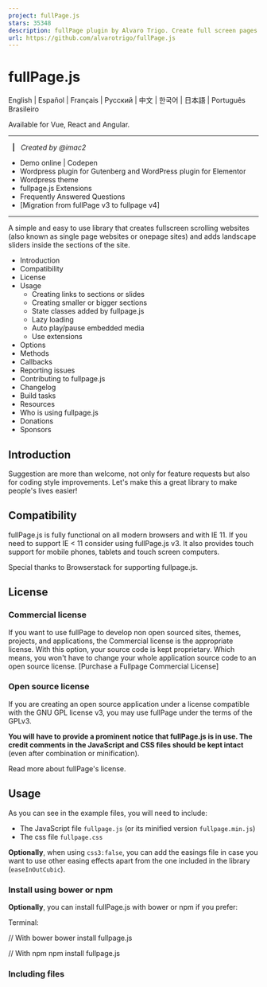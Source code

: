 ```yaml
---
project: fullPage.js
stars: 35348
description: fullPage plugin by Alvaro Trigo. Create full screen pages fast and simple
url: https://github.com/alvarotrigo/fullPage.js
---
```


fullPage.js
===========

English | Español | Français | Pусский | 中文 | 한국어 | 日本語 | Português Brasileiro

Available for Vue, React and Angular.

* * *

  **|**   _Created by @imac2_

-   Demo online | Codepen
-   Wordpress plugin for Gutenberg and WordPress plugin for Elementor
-   Wordpress theme
-   fullpage.js Extensions
-   Frequently Answered Questions
-   \[Migration from fullPage v3 to fullpage v4\]

* * *

A simple and easy to use library that creates fullscreen scrolling websites (also known as single page websites or onepage sites) and adds landscape sliders inside the sections of the site.

-   Introduction
-   Compatibility
-   License
-   Usage
    -   Creating links to sections or slides
    -   Creating smaller or bigger sections
    -   State classes added by fullpage.js
    -   Lazy loading
    -   Auto play/pause embedded media
    -   Use extensions
-   Options
-   Methods
-   Callbacks
-   Reporting issues
-   Contributing to fullpage.js
-   Changelog
-   Build tasks
-   Resources
-   Who is using fullpage.js
-   Donations
-   Sponsors

Introduction
------------

Suggestion are more than welcome, not only for feature requests but also for coding style improvements. Let's make this a great library to make people's lives easier!

Compatibility
-------------

fullPage.js is fully functional on all modern browsers and with IE 11. If you need to support IE < 11 consider using fullPage.js v3. It also provides touch support for mobile phones, tablets and touch screen computers.

Special thanks to Browserstack for supporting fullpage.js.

License
-------

### Commercial license

If you want to use fullPage to develop non open sourced sites, themes, projects, and applications, the Commercial license is the appropriate license. With this option, your source code is kept proprietary. Which means, you won't have to change your whole application source code to an open source license. \[Purchase a Fullpage Commercial License\]

### Open source license

If you are creating an open source application under a license compatible with the GNU GPL license v3, you may use fullPage under the terms of the GPLv3.

**You will have to provide a prominent notice that fullPage.js is in use. The credit comments in the JavaScript and CSS files should be kept intact** (even after combination or minification).

Read more about fullPage's license.

Usage
-----

As you can see in the example files, you will need to include:

-   The JavaScript file `fullpage.js` (or its minified version `fullpage.min.js`)
-   The css file `fullpage.css`

**Optionally**, when using `css3:false`, you can add the easings file in case you want to use other easing effects apart from the one included in the library (`easeInOutCubic`).

### Install using bower or npm

**Optionally**, you can install fullPage.js with bower or npm if you prefer:

Terminal:

// With bower
bower install fullpage.js

// With npm
npm install fullpage.js

### Including files

<link rel\="stylesheet" type\="text/css" href\="fullpage.css" />

<!-- This following line is optional. Only necessary if you use the option css3:false and you want to use other easing effects rather than "easeInOutCubic". -->
<script src\="vendors/easings.min.js"\></script\>

<script type\="text/javascript" src\="fullpage.js"\></script\>

Using Webpack, Browserify or Require.js? Check how to use fullPage.js with module loaders.

### Optional use of CDN

If you prefer to use a CDN to load the needed files, fullPage.js is in CDNJS: https://cdnjs.com/libraries/fullPage.js

### Required HTML structure

Start your HTML document with the compulsory HTML DOCTYPE declaration on the 1st line of your HTML code. You might have troubles with sections heights otherwise. The examples provided use HTML 5 doctype `<!DOCTYPE html>`.

Each section will be defined with an element containing the `section` class. The active section by default will be the first section, which is taken as the home page.

Sections should be placed inside a wrapper (`<div id="fullpage">` in this case). The wrapper can not be the `body` element.

<div id\="fullpage"\>
	<div class\="section"\>Some section</div\>
	<div class\="section"\>Some section</div\>
	<div class\="section"\>Some section</div\>
	<div class\="section"\>Some section</div\>
</div\>

If you want to define a different starting point rather than the first section or the first slide of a section, just add the class `active` to the section and slide you want to load first.

<div class\="section active"\>Some section</div\>

In order to create a landscape slider within a section, each slide will be defined by default with an element containing the `slide` class:

<div class\="section"\>
	<div class\="slide"\> Slide 1 </div\>
	<div class\="slide"\> Slide 2 </div\>
	<div class\="slide"\> Slide 3 </div\>
	<div class\="slide"\> Slide 4 </div\>
</div\>

You can see a fully working example of the HTML structure in the `simple.html` file.

### Initialization

#### Initialization with Vanilla Javascript

All you need to do is call fullPage.js before the closing `</body>` tag.

new fullpage('#fullpage', {
	//options here
	autoScrolling:true,
	scrollHorizontally: true
});

#### Initialization with jQuery

You can use fullpage.js as a jQuery plugin if you want to!

$(document).ready(function() {
	$('#fullpage').fullpage({
		//options here
		autoScrolling:true,
		scrollHorizontally: true
	});

	// Example of how to use fullpage.js methods
	$.fn.fullpage.setAllowScrolling(false);
});

#### Vanilla JS example with all options

A more complex initialization with all options set could look like this:

var myFullpage \= new fullpage('#fullpage', {
	// Navigation
	menu: '#menu',
	lockAnchors: false,
	anchors:\['firstPage', 'secondPage'\],
	navigation: false,
	navigationPosition: 'right',
	navigationTooltips: \['firstSlide', 'secondSlide'\],
	showActiveTooltip: false,
	slidesNavigation: false,
	slidesNavPosition: 'bottom',

	// Scrolling
	css3: true,
	scrollingSpeed: 700,
	autoScrolling: true,
	fitToSection: true,
	fitToSectionDelay: 600,
	scrollBar: false,
	easing: 'easeInOutCubic',
	easingcss3: 'ease',
	loopBottom: false,
	loopTop: false,
	loopHorizontal: true,
	continuousVertical: false,
	continuousHorizontal: false,
	scrollHorizontally: false,
	interlockedSlides: false,
	dragAndMove: false,
	offsetSections: false,
	resetSliders: false,
	fadingEffect: false,
	normalScrollElements: '#element1, .element2',
	scrollOverflow: true,
	scrollOverflowMacStyle: false,
	scrollOverflowReset: false,
	skipIntermediateItems: false,
	touchSensitivity: 15,
	bigSectionsDestination: null,

	// Accessibility
	keyboardScrolling: true,
	animateAnchor: true,
	recordHistory: true,

	// Design
	controlArrows: true,
	controlArrowsHTML: \[
		'<div class="fp-arrow"></div>', 
		'<div class="fp-arrow"></div>'
	\],
	verticalCentered: true,
	sectionsColor : \['#ccc', '#fff'\],
	paddingTop: '3em',
	paddingBottom: '10px',
	fixedElements: '#header, .footer',
	responsiveWidth: 0,
	responsiveHeight: 0,
	responsiveSlides: false,
	parallax: false,
	parallaxOptions: {type: 'reveal', percentage: 62, property: 'translate'},
	dropEffect: false,
	dropEffectOptions: { speed: 2300, color: '#F82F4D', zIndex: 9999},
	waterEffect: false,
	waterEffectOptions: { animateContent: true, animateOnMouseMove: true},
	cards: false,
	cardsOptions: {perspective: 100, fadeContent: true, fadeBackground: true},

	// Custom selectors
	sectionSelector: '.section',
	slideSelector: '.slide',

	lazyLoading: true,
	lazyLoadThreshold: 0,
	observer: true,
	credits: { enabled: true, label: 'Made with fullPage.js', position: 'right'},

	// Events
	beforeLeave: function(origin, destination, direction, trigger){},
	onLeave: function(origin, destination, direction, trigger){},
	afterLoad: function(origin, destination, direction, trigger){},
	afterRender: function(){},
	afterResize: function(width, height){},
	afterReBuild: function(){},
	afterResponsive: function(isResponsive){},
	afterSlideLoad: function(section, origin, destination, direction, trigger){},
	onSlideLeave: function(section, origin, destination, direction, trigger){},
	onScrollOverflow: function(section, slide, position, direction){}
});

### Creating links to sections or slides

If you are using fullPage.js with anchor links for the sections (using the `anchors` option or the attribute `data-anchor` in each section), then you will be able to use anchor links also to navigate directly to a certain slide inside a section.

This would be an example of a link with an anchor: https://alvarotrigo.com/fullPage/#secondPage/2 (which is the URL you will see once you access to that section/slide manually) Notice the last part of the URL ends in `#secondPage/2`.

Having the following initialization:

new fullpage('#fullpage', {
	anchors:\['firstPage', 'secondPage', 'thirdPage'\]
});

The anchor at the end of the URL `#secondPage/2` defines the section and slide of destination respectively. In the previous URL, the section of destination will be the one defined with the anchor `secondPage` and the slide will be the 2nd slide, as we are using the index `2` for it. (the fist slide of a section has index 0, as technically it is a section).

We could have used a custom anchor for the slide instead of its index if we would have used the attribute `data-anchor` on the HTML markup like so:

<div class\="section"\>
	<div class\="slide" data-anchor\="slide1"\> Slide 1 </div\>
	<div class\="slide" data-anchor\="slide2"\> Slide 2 </div\>
	<div class\="slide" data-anchor\="slide3"\> Slide 3 </div\>
	<div class\="slide" data-anchor\="slide4"\> Slide 4 </div\>
</div\>

In this last case, the URL we would use would be `#secondPage/slide3`, which is the equivalent to our previous `#secondPage/2`.

Note that section anchors can also be defined in the same way, by using the `data-anchor` attribute, if no `anchors` array is provided.

**Be careful!** `data-anchor` tags can not have the same value as any ID element on the site (or NAME element for IE).

### Creating smaller or bigger sections

Demo fullPage.js provides a way to remove the full height restriction from its sections and slides. It is possible to create sections which height is smaller or bigger than the viewport. This is ideal for footers. It is important to realise that it doesn't make sense to have all of your sections using this feature. If there is more than one section in the initial load of the site, fullPage.js won't scroll at all to see the next one as it will be already in the viewport.

To create smaller sections just use the class `fp-auto-height` in the section you want to apply it. It will then take the height defined by your section/slide content.

<div class\="section"\>Whole viewport</div\>
<div class\="section fp-auto-height"\>Auto height</div\>

#### Responsive auto height sections

Demo A responsive auto height can be applied by using the class `fp-auto-height-responsive`. This way sections will be fullscreen until the responsive mode gets fired. Then they'll take the size required by their content, which could be bigger or smaller than the viewport.

### State classes added by fullpage.js

Fullpage.js adds multiple classes in different elements to keep a record of the status of the site:

-   `active` is added the current visible section and slide.
-   `active` is added to the current menu element (if using the `menu` option).
-   A class of the form `fp-viewing-SECTION-SLIDE` is added to the `body` element of the site. (eg: `fp-viewing-secondPage-0`) The `SECTION` and `SLIDE` parts will be the anchors (or indexes if no anchor is provided) of the current section and slide.
-   `fp-responsive` is added to the `body` element when the entering in the responsive mode
-   `fp-enabled` is added to the `html` element when fullpage.js is enabled. (and removed when destroyed).
-   `fp-destroyed` is added to the fullpage.js container when fullPage.js is destroyed.

### Lazy Loading

Demo fullPage.js provides a way to lazy load images, videos and audio elements so they won't slow down the loading of your site or unnecessarily waste data transfer. When using lazy loading, all these elements will only get loaded when entering in the viewport. To enable lazy loading all you need to do is change your `src` attribute to `data-src` as shown below:

<img data-src\="image.png"\>
<video\>
	<source data-src\="video.webm" type\="video/webm" />
	<source data-src\="video.mp4" type\="video/mp4" />
</video\>

If you already use another lazy load solution which uses `data-src` as well, you can disable the fullPage.js lazy loading by setting the option `lazyLoading: false`.

### Auto play/pause embedded media

Demo **Note**: the autoplay feature might not work on some mobile devices depending on the OS and browser (i.e. Safari on iOS version < 10.0).

#### Play on section/slide load:

Using the attribute `autoplay` for videos or audio, or the param `autoplay=1` for youtube iframes will result in the media element playing on page load. In order to play it on section/slide load use instead the attribute `data-autoplay`. For example:

<audio data-autoplay\>
	<source src\="https://www.w3schools.com/html/horse.ogg" type\="audio/ogg"\>
</audio\>

#### Pause on leave

Embedded HTML5 `<video>` / `<audio>` and Youtube iframes are automatically paused when you navigate away from a section or slide. This can be disabled by using the attribute `data-keepplaying`. For example:

<audio data-keepplaying\>
	<source src\="https://www.w3schools.com/html/horse.ogg" type\="audio/ogg"\>
</audio\>

### Use extensions

fullpage.js provides a set of extensions you can use to enhance its default features. All of them are listed as fullpage.js options.

Extensions requires you to use the minified file `fullpage.extensions.min.js` that is inside the `dist` folder instead of the usual fullPage.js file (`fullpage.js` or `fullpage.min.js`).

Once you acquire the extension file, you will need to add it before fullPage. For example, if I want to use the Continuous Horizontal extension, I would have include the extension file and then the extensions version of the fullPage file.

<script type\="text/javascript" src\="fullpage.continuousHorizontal.min.js"\></script\>
<script type\="text/javascript" src\="fullpage/fullpage.extensions.min.js"\></script\>

An activation key and a license key will be required for each extension. See more details about it here.

Then you will be able to use and configure them as explained in options.

Options
-------

### licenseKey

(default `null`). **This option is compulsory.** If you use fullPage in a non open source project, then you should use the license key provided on the purchase of the fullPage Commercial License. If your project is open source and it is compatible with the GPLv3 license you can request a license key. Please read more about licenses here and on the website. Example of usage:

new fullpage('#fullpage', {
	licenseKey: 'YOUR\_KEY\_HERE'
});

### controlArrows

(default `true`) Determines whether to use control arrows for the slides to move right or left.

### controlArrowsHTML

(default `['<div class="fp-arrow"></div>', '<div class="fp-arrow"></div>'],`). Provides a way to define the HTML structure and the classes that you want to apply to the control arrows for sections with horizontal slides. The array contains the structure for both arrows. The first item is the left arrow and the second, the right one.

### verticalCentered

(default `true`) Vertically centering of the content using flexbox. You might want to wrap your content in a `div` to avoid potential issues. (Uses `flex-direction: column; display: flex; justify-content: center;`)

### scrollingSpeed

(default `700`) Speed in milliseconds for the scrolling transitions.

### sectionsColor

(default `none`) Define the CSS `background-color` property for each section. Example:

new fullpage('#fullpage', {
	sectionsColor: \['#f2f2f2', '#4BBFC3', '#7BAABE', 'whitesmoke', '#000'\],
});

### anchors

(default `[]`) Defines the anchor links (#example) to be shown on the URL for each section. Anchors value should be unique. The position of the anchors in the array will define to which sections the anchor is applied. (second position for second section and so on). Using anchors forward and backward navigation will also be possible through the browser. This option also allows users to bookmark a specific section or slide. **Be careful!** anchors can not have the same value as any ID element on the site (or NAME element for IE). Now anchors can be defined directly in the HTML structure by using the attribute `data-anchor` as explained here.

### lockAnchors

(default `false`) Determines whether anchors in the URL will have any effect at all in the library. You can still using anchors internally for your own functions and callbacks, but they won't have any effect in the scrolling of the site. Useful if you want to combine fullPage.js with other plugins using anchor in the URL.

### easing

(default `easeInOutCubic`) Defines the transition effect to use for the vertical and horizontal scrolling. It requires the file `vendors/easings.min.js` or jQuery UI for using some of its transitions. Other libraries could be used instead.

### easingcss3

(default `ease`) Defines the transition effect to use in case of using `css3:true`. You can use the pre-defined ones (such as `linear`, `ease-out`...) or create your own ones using the `cubic-bezier` function. You might want to use Matthew Lein CSS Easing Animation Tool for it.

### loopTop

(default `false`) Defines whether scrolling up in the first section should scroll to the last one or not.

### loopBottom

(default `false`) Defines whether scrolling down in the last section should scroll to the first one or not.

### loopHorizontal

(default `true`) Defines whether horizontal sliders will loop after reaching the last or previous slide or not.

### css3

(default `true`) Defines whether to use JavaScript or CSS3 transforms to scroll within sections and slides. Useful to speed up the movement in tablet and mobile devices with browsers supporting CSS3. If this option is set to `true` and the browser doesn't support CSS3, a fallback will be used instead.

### autoScrolling

(default `true`) Defines whether to use the "automatic" scrolling or the "normal" one. It also has affects the way the sections fit in the browser/device window in tablets and mobile phones.

### fitToSection

(default `true`) Determines whether or not to fit sections to the viewport or not. When set to `true` the current active section will always fill the whole viewport. Otherwise the user will be free to stop in the middle of a section.

### fitToSectionDelay

(default 1000) If `fitToSection` is set to true, this delays the fitting by the configured milliseconds.

### scrollBar

(default `false`) Determines whether to use scroll bar for the **vertical sections** on site or not. In case of using scroll bar, the `autoScrolling` functionality will still work as expected. The user will also be free to scroll the site with the scroll bar and fullPage.js will fit the section in the screen when scrolling finishes.

### paddingTop

(default `0`) Defines the top padding for each section with a numerical value and its measure (paddingTop: '10px', paddingTop: '10em'...) Useful in case of using a fixed header.

### paddingBottom

(default `0`) Defines the bottom padding for each section with a numerical value and its measure (paddingBottom: '10px', paddingBottom: '10em'...). Useful in case of using a fixed footer.

### fixedElements

(default `null`) Defines which elements will be taken off the scrolling structure of the plugin which is necessary when using the `css3` option to keep them fixed. It requires a string with the Javascript selectors for those elements. (For example: `fixedElements: '#element1, .element2'`)

### normalScrollElements

(default `null`) Demo If you want to avoid the auto scroll when scrolling over some elements, this is the option you need to use. (useful for maps, scrolling divs etc.) It requires a string with the Javascript selectors for those elements. (For example: `normalScrollElements: '#element1, .element2'`). This option should not be applied to any section/slide element itself.

### bigSectionsDestination

(default `null`) Demo Defines how to scroll to a section which height is bigger than the viewport and when not using `scrollOverflow:true`. (Read how to create smaller or bigger sections). By default fullPage.js scrolls to the top if you come from a section above the destination one and to the bottom if you come from a section below the destination one. Possible values are `top`, `bottom`, `null`.

### keyboardScrolling

(default `true`) Defines if the content can be navigated using the keyboard.

### touchSensitivity

(default `5`) Defines a percentage of the browsers window width/height, and how far a swipe must measure for navigating to the next section / slide

### skipIntermediateItems

(default `false`). Determines whether to skip the scroll animation when navigating between non-consecutive vertical sections or horizontal slides. The possible values are `true`, `false`, `sections`, and `slides`, allowing you to apply this behavior vertically, horizontally, or in both directions.

### continuousVertical

(default `false`) Defines whether scrolling down in the last section should scroll down to the first one and if scrolling1 up in the first section should scroll up to the last one. Not compatible with `loopTop`, `loopBottom` or any scroll bar present in the site (`scrollBar:true` or `autoScrolling:false`).

### continuousHorizontal

(default `false`) Extension of fullpage.js. Defines whether sliding right in the last slide should slide right to the first one or not, and if scrolling left in the first slide should slide left to the last one or not. Not compatible with `loopHorizontal`. Requires fullpage.js >= 3.0.1.

### scrollHorizontally

(default `false`) Extension of fullpage.js. Defines whether to slide horizontally within sliders by using the mouse wheel or trackpad. It can only be used when using: `autoScrolling:true`. Ideal for story telling. Requires fullpage.js >= 3.0.1.

### interlockedSlides

(default `false`) Extension of fullpage.js. Determines whether moving one horizontal slider will force the sliding of sliders in other section in the same direction. Possible values are `true`, `false` or an array with the interlocked sections. For example `[1,3,5]` starting by 1. Requires fullpage.js >= 3.0.1.

### dragAndMove

(default `false`) Extension of fullpage.js. Enables or disables the dragging and flicking of sections and slides by using mouse or fingers. Requires fullpage.js >= 3.0.1. Possible values are:

-   `true`: enables the feature.
-   `false`: disables the feature.
-   `vertical`: enables the feature only vertically.
-   `horizontal`: enables the feature only horizontally.
-   `fingersonly`: enables the feature for touch devices only.
-   `mouseonly`: enables the feature for desktop devices only (mouse and trackpad).

### offsetSections

(default `false`) Extension of fullpage.js. Provides a way to use non full screen sections based on percentage. Ideal to show visitors there's more content in the site by showing part of the next or previous section. Requires fullPage.js >= 3.0.1. To define the percentage of each section the attribute `data-percentage` must be used. The centering of the section in the viewport can be determined by using a boolean value in the attribute `data-centered` (default to `true` if not specified). For example:

<div class\="section" data-percentage\="80" data-centered\="true"\>

### resetSliders

(default `false`) Extension of fullpage.js. Defines whether or not to reset every slider after leaving its section. Requires fullpage.js >= 3.0.1.

### fadingEffect

(default `false`) Extension of fullpage.js. Defines whether to use a fading effect or not instead of the default scrolling one. Possible values are `true`, `false`, `sections`, `slides`. It can therefore be applied just vertically or horizontally, or to both at the time. It can only be used when using: `autoScrolling:true`. Requires fullpage.js >= 3.0.1.

### animateAnchor

(default `true`) Defines whether the load of the site when given an anchor (#) will scroll with animation to its destination or will directly load on the given section.

### recordHistory

(default `true`) Defines whether to push the state of the site to the browser's history. When set to `true` each section/slide of the site will act as a new page and the back and forward buttons of the browser will scroll the sections/slides to reach the previous or next state of the site. When set to `false`, the URL will keep changing but will have no effect on the browser's history. This option is automatically turned off when using `autoScrolling:false`.

### menu

(default `false`) A selector can be used to specify the menu to link with the sections. This way the scrolling of the sections will activate the corresponding element in the menu using the class `active`. This won't generate a menu but will just add the `active` class to the element in the given menu with the corresponding anchor links. In order to link the elements of the menu with the sections, an HTML 5 data-tag (`data-menuanchor`) will be needed to use with the same anchor links as used within the sections. Example:

<ul id\="myMenu"\>
	<li data-menuanchor\="firstPage" class\="active"\><a href\="#firstPage"\>First section</a\></li\>
	<li data-menuanchor\="secondPage"\><a href\="#secondPage"\>Second section</a\></li\>
	<li data-menuanchor\="thirdPage"\><a href\="#thirdPage"\>Third section</a\></li\>
	<li data-menuanchor\="fourthPage"\><a href\="#fourthPage"\>Fourth section</a\></li\>
</ul\>

new fullpage('#fullpage', {
	anchors: \['firstPage', 'secondPage', 'thirdPage', 'fourthPage', 'lastPage'\],
	menu: '#myMenu'
});

**Note:** the menu element should be placed outside the fullpage wrapper in order to avoid problem when using `css3:true`. Otherwise it will be appended to the `body` by the plugin itself.

### navigation

(default `false`) If set to `true`, it will show a navigation bar made up of small circles.

### navigationPosition

(default `none`) It can be set to `left` or `right` and defines which position the navigation bar will be shown (if using one).

### navigationTooltips

(default \[\]) Defines the tooltips to show for the navigation circles in case they are being used. Example: `navigationTooltips: ['firstSlide', 'secondSlide']`. You can also define them by using the attribute `data-tooltip` in each section if you prefer.

### showActiveTooltip

(default `false`) Shows a persistent tooltip for the actively viewed section in the vertical navigation.

### slidesNavigation

(default `false`) If set to `true` it will show a navigation bar made up of small circles for each landscape slider on the site.

### slidesNavPosition

(default `bottom`) Defines the position for the landscape navigation bar for sliders. Admits `top` and `bottom` as values. You may want to modify the CSS styles to determine the distance from the top or bottom as well as any other style such as color.

### scrollOverflow

(default `true`) defines whether or not to create a scroll for the section/slide in case its content is bigger than the height of it. It requires the default value `scrollBar: false`. In order to prevent fullpage.js from creating the scrollbar in certain sections or slides use the class `fp-noscroll`. For example: `<div class="section fp-noscroll">` You can also prevent scrolloverflow from getting applied on responsive mode when using `fp-auto-height-responsive` in the section element.

### scrollOverflowReset

(default `false`) Extension of fullpage.js. Possible values are `true`, `false`, `sections`, `slides`. When set to `true` it scrolls up the content of the section/slide with a scroll bar when leaving to another section/slide. This way the section/slide will always show the start of its content even when scrolling from a section underneath it. Adding the class `fp-no-scrollOverflowReset` on the section or slide will disable this feature for that specific panel.

### scrollOverflowMacStyle

(default `false`) When active, this option will use a "mac style" for the scrollbar instead of the default one, which will look quite different in Windows computers.

### sectionSelector

(default `.section`) Defines the Javascript selector used for the plugin sections. It might need to be changed sometimes to avoid problem with other plugins using the same selectors as fullpage.js.

### slideSelector

(default `.slide`) Defines the Javascript selector used for the plugin slides. It might need to be changed sometimes to avoid problem with other plugins using the same selectors as fullpage.js.

### responsiveWidth

(default `0`) A normal scroll (`autoScrolling:false`) will be used under the defined width in pixels. A class `fp-responsive` is added to the body tag in case the user wants to use it for their own responsive CSS. For example, if set to 900, whenever the browser's width is less than 900 the plugin will scroll like a normal site.

### responsiveHeight

(default `0`) A normal scroll (`autoScrolling:false`) will be used under the defined height in pixels. A class `fp-responsive` is added to the body tag in case the user wants to use it for their own responsive CSS. For example, if set to 900, whenever the browser's height is less than 900 the plugin will scroll like a normal site.

### responsiveSlides

(default `false`) Extension of fullpage.js. When set to `true` slides will be turned into vertical sections when responsive mode is fired. (by using the `responsiveWidth` or `responsiveHeight` options detailed above). Requires fullpage.js >= 3.0.1.

### parallax

(default `false`) Extension of fullpage.js. Defines whether or not to use the parallax backgrounds effects on sections / slides. Not compatible with `fp-auto-height` sections, `offsetSerctions` and `dragAndMove`.op Read more about how to apply the parallax option.

### parallaxOptions

(default: `{ type: 'reveal', percentage: 62, property: 'translate'}`).

Allows to configure the parameters for the parallax backgrounds effect when using the option `parallax:true`. Read more about how to apply the parallax option.

### dropEffect

(default `false`) Extension of fullpage.js. Defines whether or not to use the drop effect on sections / slides. Read more about how to apply the drop effect option.

### dropEffectOptions

(default: `{ speed: 2300, color: '#F82F4D', zIndex: 9999}`).

Allows to configure the parameters for the drop effect when using the option `dropEffect:true`.Read more about how to apply the drop effect option.

### waterEffect

(default `false`) Extension of fullpage.js. Defines whether or not to use the water effect on sections / slides. Read more about how to apply the water effect option.

### waterEffectOptions

(default: `{ animateContent: true, animateOnMouseMove: true}`).

Allows to configure the parameters for the water effect when using the option `waterEffect:true`.Read more about how to apply the water effect option.

### cards

(default `false`) Extension of fullpage.js. Defines whether or not to use the cards effect on sections/slides. Read more about how to apply the cards option.

### cardsOptions

(default: `{ perspective: 100, fadeContent: true, fadeBackground: true}`).

Allows you to configure the parameters for the cards effect when using the option `cards:true`. Read more about how to apply the cards option.

### lazyLoading

(default `true`) Lazy loading is active by default which means it will lazy load any media element containing the attribute `data-src` as detailed in the Lazy Loading docs . If you want to use any other lazy loading library you can disable this fullpage.js feature.

### lazyLoadThreshold

(default `0`) Specifies the number of adjacent vertical sections and horizontal slides whose media elements should be lazy-loaded relative to the current one. Use a number to specify how many previous and next sections or slides should be preloaded.

### observer

(default `true`) Defines whether or not to observe changes in the HTML structure of the page. When enabled, fullPage.js will automatically react to those changes and update itself accordingly. Ideal when adding, removing or hidding sections or slides.

### credits

(default `{enabled: true, label: 'Made with fullpage.js', position: 'right'}`). Defines whether to use fullPage.js credits. As per clause 0, 4, 5 and 7 of the GPLv3 licecense, those using fullPage.js under the GPLv3 are required to give prominent notice that fullPage.js is in use. We recommend including attribution by keeping this option enabled.

Methods
-------

You can see them in action here

### getActiveSection()

Demo Gets an Object (type Section) containing the active section and its properties.

fullpage\_api.getActiveSection();

### getActiveSlide()

Demo Gets an Object (type Slide) containing the active slide and its properties.

fullpage\_api.getActiveSlide();

### getScrollY() & getScrollX

Demo `getScrollY` Gets the Y position of the fullPage wrapper. `getScrollX` gets the X position of the active horizontal slide.

fullpage\_api.getScrollY();
fullpage\_api.getScrollX();

### moveSectionUp()

Demo Scrolls one section up:

fullpage\_api.moveSectionUp();

* * *

### moveSectionDown()

Demo Scrolls one section down:

fullpage\_api.moveSectionDown();

* * *

### moveTo(section, slide)

Demo Scrolls the page to the given section and slide. The first section will have the index 1 whilst the first slide, the visible one by default, will have index 0.

/\*Scrolling to the section with the anchor link \`firstSlide\` and to the 2nd Slide \*/
fullpage\_api.moveTo('firstSlide', 2);

//Scrolling to the 3rd section (with index 3) in the site
fullpage\_api.moveTo(3, 0);

//Which is the same as
fullpage\_api.moveTo(3);

* * *

### silentMoveTo(section, slide)

Demo Exactly the same as `moveTo` but in this case it performs the scroll without animation. A direct jump to the destination.

/\*Scrolling to the section with the anchor link \`firstSlide\` and to the 2nd Slide \*/
fullpage\_api.silentMoveTo('firstSlide', 2);

* * *

### moveSlideRight()

Demo Scrolls the horizontal slider of the current section to the next slide:

fullpage\_api.moveSlideRight();

* * *

### moveSlideLeft()

Demo Scrolls the horizontal slider of the current section to the previous slide:

fullpage\_api.moveSlideLeft();

* * *

### setAutoScrolling(boolean)

Demo Sets the scrolling configuration in real time. Defines the way the page scrolling behaves. If it is set to `true`, it will use the "automatic" scrolling, otherwise, it will use the "manual" or "normal" scrolling of the site.

fullpage\_api.setAutoScrolling(false);

* * *

### setFitToSection(boolean)

Demo Sets the value for the option `fitToSection` determining whether to fit the section in the screen or not.

fullpage\_api.setFitToSection(false);

* * *

### fitToSection()

Demo Scrolls to the nearest active section fitting it in the viewport.

fullpage\_api.fitToSection();

* * *

### setLockAnchors(boolean)

Demo Sets the value for the option `lockAnchors` determining whether anchors will have any effect in the URL or not.

fullpage\_api.setLockAnchors(false);

* * *

### setAllowScrolling(boolean, \[directions\])

Demo Adds or remove the possibility of scrolling through sections/slides by using the mouse wheel/trackpad or touch gestures (which is active by default). Note this won't disable the keyboard scrolling. You would need to use `setKeyboardScrolling` for it.

-   `directions`: (optional parameter) Admitted values: `all`, `up`, `down`, `left`, `right` or a combination of them separated by commas like `down, right`. It defines the direction for which the scrolling will be enabled or disabled.

//disabling scrolling
fullpage\_api.setAllowScrolling(false);

//disabling scrolling down
fullpage\_api.setAllowScrolling(false, 'down');

//disabling scrolling down and right
fullpage\_api.setAllowScrolling(false, 'down, right');

* * *

### setKeyboardScrolling(boolean, \[directions\])

Demo Adds or remove the possibility of scrolling through sections by using the keyboard (which is active by default).

-   `directions`: (optional parameter) Admitted values: `all`, `up`, `down`, `left`, `right` or a combination of them separated by commas like `down, right`. It defines the direction for which the scrolling will be enabled or disabled.

//disabling all keyboard scrolling
fullpage\_api.setKeyboardScrolling(false);

//disabling keyboard scrolling down
fullpage\_api.setKeyboardScrolling(false, 'down');

//disabling keyboard scrolling down and right
fullpage\_api.setKeyboardScrolling(false, 'down, right');

* * *

### setRecordHistory(boolean)

Demo Defines whether to record the history for each hash change in the URL.

fullpage\_api.setRecordHistory(false);

* * *

### setScrollingSpeed(milliseconds)

Demo Defines the scrolling speed in milliseconds.

fullpage\_api.setScrollingSpeed(700);

* * *

### destroy(type)

Demo Destroys the plugin events and optionally its HTML markup and styles. Ideal to use when using AJAX to load content.

-   `type`: (optional parameter) can be empty or `all`. If `all` is passed, the HTML markup and styles used by fullpage.js will be removed. This way the original HTML markup, the one used before any plugin modification is made, will be maintained.

//destroying all Javascript events created by fullPage.js (scrolls, hashchange in the URL...)
fullpage\_api.destroy();

//destroying all Javascript events and any modification done by fullPage.js over your original HTML markup.
fullpage\_api.destroy('all');

* * *

### reBuild()

Updates the DOM structure to fit the new window size or its contents. Ideal to use in combination with AJAX calls or external changes in the DOM structure of the site, specially when using `scrollOverflow:true`.

fullpage\_api.reBuild();

* * *

### setResponsive(boolean)

Demo Sets the responsive mode of the page. When set to `true` the autoScrolling will be turned off and the result will be exactly the same one as when the `responsiveWidth` or `responsiveHeight` options get fired.

fullpage\_api.setResponsive(true);

* * *

### responsiveSlides.toSections()

Extension of fullpage.js. Requires fullpage.js >= 3.0.1. Turns horizontal slides into vertical sections.

fullpage\_api.responsiveSlides.toSections();

* * *

### responsiveSlides.toSlides()

Extension of fullpage.js. Requires fullpage.js >= 3.0.1. Turns back the original slides (now converted into vertical sections) into horizontal slides again.

fullpage\_api.responsiveSlides.toSlides();

Callbacks
---------

Demo You can see them in action here.

Some callbacks, such as `onLeave` will contain Object type of parameters containing the following properties:

-   `anchor`: _(String)_ item's anchor.
-   `index`: _(Number)_ item's index.
-   `item`: _(DOM element)_ item element.
-   `isFirst`: _(Boolean)_ determines if the item is the first child.
-   `isLast`: _(Boolean)_ determines if the item is the last child.

### afterLoad (`origin`, `destination`, `direction`, `trigger`)

Demo Callback fired once the sections have been loaded, after the scrolling has ended. Parameters:

-   `origin`: _(Object)_ section of origin.
-   `destination`: _(Object)_ destination section.
-   `direction`: _(String)_ it will take the values `up` or `down` depending on the scrolling direction.
-   `trigger`: _(String)_ indicates what triggered the scroll. It can be: "wheel", "keydown", "menu", "slideArrow", "verticalNav", "horizontalNav".

Example:

new fullpage('#fullpage', {
	anchors: \['firstPage', 'secondPage', 'thirdPage', 'fourthPage', 'lastPage'\],

	afterLoad: function(origin, destination, direction, trigger){
		var origin \= this;

		//using index
		if(origin.index \== 2){
			alert("Section 3 ended loading");
		}

		//using anchorLink
		if(origin.anchor \== 'secondSlide'){
			alert("Section 2 ended loading");
		}
	}
});

* * *

### onLeave (`origin`, `destination`, `direction`, `trigger`)

Demo This callback is fired once the user leaves a section, in the transition to the new section. Returning `false` will cancel the move before it takes place.

Parameters:

-   `origin`: _(Object)_ section of origin.
-   `destination`: _(Object)_ destination section.
-   `direction`: _(String)_ it will take the values `up` or `down` depending on the scrolling direction.
-   `trigger`: _(String)_ indicates what triggered the scroll. It can be: "wheel", "keydown", "menu", "slideArrow", "verticalNav", "horizontalNav".

Example:

new fullpage('#fullpage', {
	onLeave: function(origin, destination, direction, trigger){
		var leavingSection \= this;

		//after leaving section 2
		if(origin.index \== 1 && direction \=='down'){
			alert("Going to section 3!");
		}

		else if(origin.index \== 1 && direction \== 'up'){
			alert("Going to section 1!");
		}
	}
});

* * *

### beforeLeave (`origin`, `destination`, `direction`, `trigger`)

Demo This callback is fired right **before** leaving the section, just before the transition takes place.

You can use this callback to prevent and cancel the scroll before it takes place by returning `false`.

Parameters:

-   `origin`: _(Object)_ section of origin.
-   `destination`: _(Object)_ destination section.
-   `direction`: _(String)_ it will take the values `up` or `down` depending on the scrolling direction.
-   `trigger`: _(String)_ indicates what triggered the scroll. It can be: "wheel", "keydown", "menu", "slideArrow", "verticalNav", "horizontalNav".

Example:

var cont \= 0;
new fullpage('#fullpage', {
	beforeLeave: function(origin, destination, direction, trigger){

		// prevents scroll until we scroll 4 times
		cont++;
		return cont \=== 4;
	}
});

* * *

### afterRender()

Demo This callback is fired just after the structure of the page is generated. This is the callback you want to use to initialize other plugins or fire any code which requires the document to be ready (as this plugin modifies the DOM to create the resulting structure). See FAQs for more info.

Example:

new fullpage('#fullpage', {
	afterRender: function(){
		var pluginContainer \= this;
		alert("The resulting DOM structure is ready");
	}
});

* * *

### afterResize(`width`, `height`)

Demo This callback is fired after resizing the browser's window. Just after the sections are resized.

Parameters:

-   `width`: _(Number)_ window's width.
-   `height`: _(Number)_ window's height.

Example:

new fullpage('#fullpage', {
	afterResize: function(width, height){
		var fullpageContainer \= this;
		alert("The sections have finished resizing");
	}
});

* * *

### afterReBuild()

Demo This callback is fired after manually re-building fullpage.js by calling `fullpage_api.reBuild()`.

Example:

new fullpage('#fullpage', {
	afterReBuild: function(){
		console.log("fullPage.js has manually being re-builded");
	}
});

* * *

### afterResponsive(`isResponsive`)

Demo This callback is fired after fullpage.js changes from normal to responsive mode or from responsive mode to normal mode.

Parameters:

-   `isResponsive`: _(Boolean)_ determines if it enters into responsive mode (`true`) or goes back to normal mode (`false`).

Example:

new fullpage('#fullpage', {
	afterResponsive: function(isResponsive){
		alert("Is responsive: " + isResponsive);
	}
});

* * *

### afterSlideLoad (`section`, `origin`, `destination`, `direction`, `trigger`)

Demo Callback fired once the slide of a section have been loaded, after the scrolling has ended.

Parameters:

-   `section`: _(Object)_ active vertical section.
-   `origin`: _(Object)_ horizontal slide of origin.
-   `destination`: _(Object)_ destination horizontal slide.
-   `direction`: _(String)_ `right` or `left` depending on the scrolling direction.
-   `trigger`: _(String)_ indicates what triggered the scroll. It can be: "wheel", "keydown", "menu", "slideArrow", "verticalNav", "horizontalNav".

Example:

new fullpage('#fullpage', {
	anchors: \['firstPage', 'secondPage', 'thirdPage', 'fourthPage', 'lastPage'\],

	afterSlideLoad: function( section, origin, destination, direction, trigger){
		var loadedSlide \= this;

		//first slide of the second section
		if(section.anchor \== 'secondPage' && destination.index \== 1){
			alert("First slide loaded");
		}

		//second slide of the second section (supposing #secondSlide is the
		//anchor for the second slide)
		if(section.index \== 1 && destination.anchor \== 'secondSlide'){
			alert("Second slide loaded");
		}
	}
});

* * *

### onSlideLeave (`section`, `origin`, `destination`, `direction`, `trigger`)

Demo This callback is fired once the user leaves an slide to go to another, in the transition to the new slide. Returning `false` will cancel the move before it takes place.

Parameters:

-   `section`: _(Object)_ active vertical section.
-   `origin`: _(Object)_ horizontal slide of origin.
-   `destination`: _(Object)_ destination horizontal slide.
-   `direction`: _(String)_ `right` or `left` depending on the scrolling direction.
-   `trigger`: _(String)_ indicates what triggered the scroll. It can be: "wheel", "keydown", "menu", "slideArrow", "verticalNav", "horizontalNav".

Example:

new fullpage('#fullpage', {
	onSlideLeave: function( section, origin, destination, direction, trigger){
		var leavingSlide \= this;

		//leaving the first slide of the 2nd Section to the right
		if(section.index \== 1 && origin.index \== 0 && direction \== 'right'){
			alert("Leaving the fist slide!!");
		}

		//leaving the 3rd slide of the 2nd Section to the left
		if(section.index \== 1 && origin.index \== 2 && direction \== 'left'){
			alert("Going to slide 2! ");
		}
	}
});

#### Cancelling a move before it takes place

You can cancel a move by returning `false` on the `onSlideLeave` callback. Same as when canceling a movement with `onLeave`.

* * *

### onScrollOverflow (`section`, `slide`, `position`, `direction`)

Demo This callback gets fired when a scrolling inside a scrollable section when using the fullPage.js option `scrollOverflow: true`.

Parameters:

-   `section`: _(Object)_ active vertical section.
-   `slide`: _(Object)_ horizontal slide of origin.
-   `position`: _(Integer)_ scrolled amount within the section/slide. Starts on 0.
-   `direction`: _(String)_ `up` or `down`

Example:

new fullpage('#fullpage', {
	onScrollOverflow: function( section, slide, position, direction){
		console.log(section);
		console.log("position: " + position);
	}
});

Reporting issues
================

1.  Please, look for your issue before asking using the github issues search.
2.  Make sure you use the latest fullpage.js version. No support is provided for older versions.
3.  Use the the Github Issues forum to create issues.
4.  **An isolated reproduction of the issue will be required.** Make use of jsfiddle or codepen for it if possible.

Contributing to fullpage.js
===========================

Please see Contributing to fullpage.js

Changelog
=========

To see the list of recent changes, see Releases section.

Build tasks
===========

Want to build fullpage.js distribution files? Please see Build Tasks

Resources
=========

-   Wordpress Plugin for Gutenberg and for Elementor.
-   Wordpress theme
-   Official Vue.js wrapper component
-   Official React.js wrapper component
-   Official Angular wrapper component
-   CSS Easing Animation Tool - Matthew Lein (useful to define the `easingcss3` value)
-   fullPage.js jsDelivr CDN
-   fullPage.js plugin for October CMS
-   fullPage.js Angular2 directive
-   fullPage.js angular directive
-   fullPage.js ember-cli addon
-   fullPage.js Rails Ruby Gem
-   Angular fullPage.js - Adaptation for Angular.js v1.x
-   Integrating fullPage.js with Wordpress (Tutorial)
-   Wordpress Plugin for Divi
-   Wordpress Plugin for Elementor

Who is using fullPage.js
------------------------

-   http://www.bbc.co.uk/news/resources/idt-d88680d1-26f2-4863-be95-83298fd01e02
-   http://medoff.ua/en/
-   http://promo.prestigio.com/grace1/
-   http://torchbrowser.com/
-   http://www.boxreload.com/
-   http://boxx.hk/
-   http://www.villareginateodolinda.it

Donations
---------

Donations would be more than welcome :)

Sponsors
--------

Become a sponsor and get your logo on our README on Github with a link to your site. \[Contact Us\] | \[Become a Patreon\] | Become a GitHub Sponsor

### People

Contributors
------------
